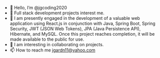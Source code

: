 - 👋 Hello, I’m @jgcoding2020
- 👀 Full stack development projects interest me.
- 🌱 I am presently engaged in the development of a valuable web application using React.js in conjunction with Java, Spring Boot, Spring Security, JWT (JSON Web Tokens), JPA (Java Persistence API), Hibernate, and MySQL. Once this project reaches completion, it will be made available to the public for use.
- 💞️ I am interesting in collaborating on projects.
- 📫 How to reach me jgardn11@yahoo.com

<!---
jgcoding2020/jgcoding2020 is a ✨ special ✨ repository because its `README.md` (this file) appears on your GitHub profile.
You can click the Preview link to take a look at your changes.
--->
